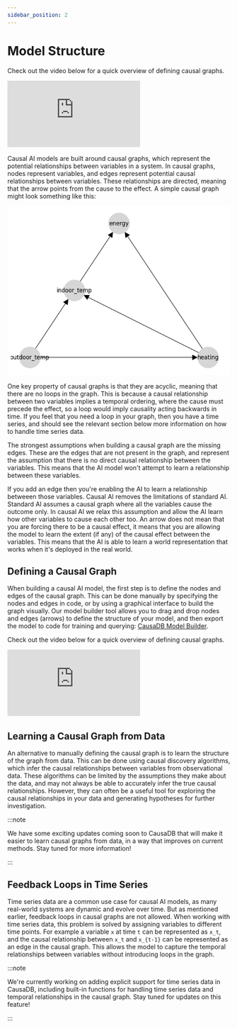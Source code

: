```yaml
---
sidebar_position: 2
---
```


# Model Structure

Check out the video below for a quick overview of defining causal graphs.

<div style={{position: 'relative', paddingBottom: '56.25%', height: 0, overflow: 'hidden', maxWidth: '100%', height: 'auto', margin: 'auto'}}>
    <iframe src="https://youtu.be/Ik_e52Sq51w" frameborder="0" allow="accelerometer; autoplay; clipboard-write; encrypted-media; gyroscope; picture-in-picture; web-share" allowFullScreen style={{position: 'absolute', top: 0, left: 0, width: '100%', height: '100%'}}></iframe>
</div>

Causal AI models are built around causal graphs, which represent the potential relationships between variables in a system. In causal graphs, nodes represent variables, and edges represent potential causal relationships between variables. These relationships are directed, meaning that the arrow points from the cause to the effect. A simple causal graph might look something like this:

<!-- Image of a causal graph -->
![Causal Graph](causadb_quickstart_8_0.png)

One key property of causal graphs is that they are acyclic, meaning that there are no loops in the graph. This is because a causal relationship between two variables implies a temporal ordering, where the cause must precede the effect, so a loop would imply causality acting backwards in time. If you feel that you need a loop in your graph, then you have a time series, and should see the relevant section below more information on how to handle time series data.

The strongest assumptions when building a causal graph are the missing edges. These are the edges that are not present in the graph, and represent the assumption that there is no direct causal relationship between the variables. This means that the AI model won't attempt to learn a relationship between these variables.

If you add an edge then you're enabling the AI to learn a relationship betweeen those variables. Causal AI removes the limitations of standard AI. Standard AI assumes a causal graph where all the variables cause the outcome only. In causal AI we relax this assumption and allow the AI learn how other variables to cause each other too. An arrow does not mean that you are forcing there to be a causal effect, it means that you are allowing the model to learn the extent (if any) of the causal effect between the variables. This means that the AI is able to learn a world representation that works when it's deployed in the real world.

## Defining a Causal Graph

When building a causal AI model, the first step is to define the nodes and edges of the causal graph. This can be done manually by specifying the nodes and edges in code, or by using a graphical interface to build the graph visually. Our model builder tool allows you to drag and drop nodes and edges (arrows) to define the structure of your model, and then export the model to code for training and querying: [CausaDB Model Builder](https://builder.causadb.com).

Check out the video below for a quick overview of defining causal graphs.

<div style={{position: 'relative', paddingBottom: '56.25%', height: 0, overflow: 'hidden', maxWidth: '100%', height: 'auto', margin: 'auto'}}>
    <iframe src="https://www.youtube.com/watch?v=Ik_e52Sq51w" frameborder="0" allow="accelerometer; autoplay; clipboard-write; encrypted-media; gyroscope; picture-in-picture; web-share" allowFullScreen style={{position: 'absolute', top: 0, left: 0, width: '100%', height: '100%'}}></iframe>
</div>

## Learning a Causal Graph from Data

An alternative to manually defining the causal graph is to learn the structure of the graph from data. This can be done using causal discovery algorithms, which infer the causal relationships between variables from observational data. These algorithms can be limited by the assumptions they make about the data, and may not always be able to accurately infer the true causal relationships. However, they can often be a useful tool for exploring the causal relationships in your data and generating hypotheses for further investigation.

:::note

We have some exciting updates coming soon to CausaDB that will make it easier to learn causal graphs from data, in a way that improves on current methods. Stay tuned for more information!

:::

## Feedback Loops in Time Series

Time series data are a common use case for causal AI models, as many real-world systems are dynamic and evolve over time. But as mentioned earlier, feedback loops in causal graphs are not allowed. When working with time series data, this problem is solved by assigning variables to different time points. For example a variable `x` at time `t` can be represented as `x_t`, and the causal relationship between `x_t` and `x_{t-1}` can be represented as an edge in the causal graph. This allows the model to capture the temporal relationships between variables without introducing loops in the graph.

:::note

We're currently working on adding explicit support for time series data in CausaDB, including built-in functions for handling time series data and temporal relationships in the causal graph. Stay tuned for updates on this feature!

:::
